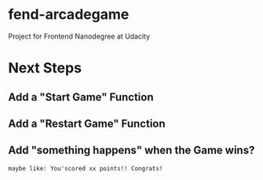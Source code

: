 # fend-arcadegame
Project for Frontend Nanodegree at Udacity

# Next Steps
## Add a "Start Game" Function
## Add a "Restart Game" Function
## Add "something happens" when the Game wins? 
    maybe like: You'scored xx points!! Congrats!


